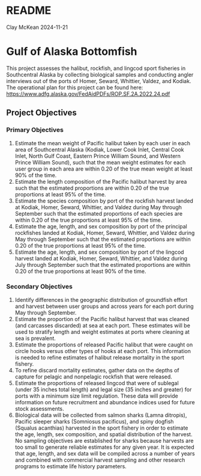 README
================
Clay McKean
2024-11-21

# Gulf of Alaska Bottomfish

This project assesses the halibut, rockfish, and lingcod sport fisheries
in Southcentral Alaska by collecting biological samples and conducting
angler interviews out of the ports of Homer, Seward, Whittier, Valdez,
and Kodiak.  
The operational plan for this project can be found here:
<https://www.adfg.alaska.gov/FedAidPDFs/ROP.SF.2A.2022.24.pdf>

## Project Objectives

### Primary Objectives

1)  Estimate the mean weight of Pacific halibut taken by each user in
    each area of Southcentral Alaska (Kodiak, Lower Cook Inlet, Central
    Cook Inlet, North Gulf Coast, Eastern Prince William Sound, and
    Western Prince William Sound), such that the mean weight estimates
    for each user group in each area are within 0.20 of the true mean
    weight at least 90% of the time.  
2)  Estimate the length composition of the Pacific halibut harvest by
    area such that the estimated proportions are within 0.20 of the true
    proportions at least 95% of the time.  
3)  Estimate the species composition by port of the rockfish harvest
    landed at Kodiak, Homer, Seward, Whittier, and Valdez during May
    through September such that the estimated proportions of each
    species are within 0.20 of the true proportions at least 95% of the
    time.  
4)  Estimate the age, length, and sex composition by port of the
    principal rockfishes landed at Kodiak, Homer, Seward, Whittier, and
    Valdez during May through September such that the estimated
    proportions are within 0.20 of the true proportions at least 95% of
    the time.  
5)  Estimate the age, length, and sex composition by port of the lingcod
    harvest landed at Kodiak, Homer, Seward, Whittier, and Valdez during
    July through September such that the estimated proportions are
    within 0.20 of the true proportions at least 90% of the time.

### Secondary Objectives

1)  Identify differences in the geographic distribution of groundfish
    effort and harvest between user groups and across years for each
    port during May through September.  
2)  Estimate the proportion of the Pacific halibut harvest that was
    cleaned (and carcasses discarded) at sea at each port. These
    estimates will be used to stratify length and weight estimates at
    ports where cleaning at sea is prevalent.  
3)  Estimate the proportions of released Pacific halibut that were
    caught on circle hooks versus other types of hooks at each port.
    This information is needed to refine estimates of halibut release
    mortality in the sport fishery.  
4)  To refine discard mortality estimates, gather data on the depths of
    capture for pelagic and nonpelagic rockfish that were released.  
5)  Estimate the proportions of released lingcod that were of sublegal
    (under 35 inches total length) and legal size (35 inches and
    greater) for ports with a minimum size limit regulation. These data
    will provide information on future recruitment and abundance indices
    used for future stock assessments.  
6)  Biological data will be collected from salmon sharks (Lamna
    ditropis), Pacific sleeper sharks (Somniosus pacificus), and spiny
    dogfish (Squalus acanthias) harvested in the sport fishery in order
    to estimate the age, length, sex composition, and spatial
    distribution of the harvest. No sampling objectives are established
    for sharks because harvests are too small to generate reliable
    estimates for any given year. It is expected that age, length, and
    sex data will be compiled across a number of years and combined with
    commercial harvest sampling and other research programs to estimate
    life history parameters.

